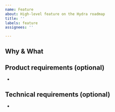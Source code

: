 ```yaml
---
name: Feature
about: High-level feature on the Hydra roadmap
title: ''
labels: feature
assignees: ''

---
```


## Why & What
<!-- Explain what this feature is about and why a user would want this. -->

## Product requirements (optional)
- <!-- Example: Users can query the API about Head maturity. -->

## Technical requirements (optional)
- <!-- Example: Head maturity is calculated based on the cardano protocol params and according to these settlement rules... -->
